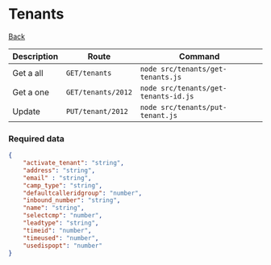 # Tenants

[Back](../README.MD#menu)


| Description | Route | Command
|-------------|-------|---------|
|Get a all |`GET/tenants`|`node src/tenants/get-tenants.js`|
|Get a one |`GET/tenants/2012`|`node src/tenants/get-tenants-id.js`| 
|Update|`PUT/tenant/2012`|`node src/tenants/put-tenant.js`|

### Required data
```json
{
    "activate_tenant": "string",
    "address": "string",
    "email" : "string",
    "camp_type": "string",
    "defaultcalleridgroup": "number",
    "inbound_number": "string",
    "name": "string",
    "selectcmp": "number",
    "leadtype": "string",
    "timeid": "number",
    "timeused": "number",
    "usedispopt": "number"
}
```